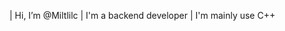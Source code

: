| Hi, I’m @Miltlilc
| I'm a backend developer
| I'm mainly use C++

<!---
Miltlilc/Miltlilc is a ✨ special ✨ repository because its `README.md` (this file) appears on your GitHub profile.
You can click the Preview link to take a look at your changes.
--->
